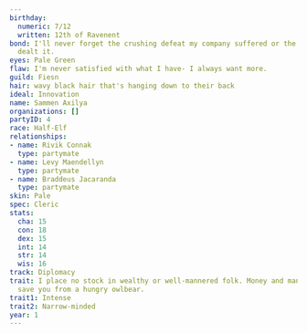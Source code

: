 ```yaml
---
birthday:
  numeric: 7/12
  written: 12th of Ravenent
bond: I'll never forget the crushing defeat my company suffered or the enemies who
  dealt it.
eyes: Pale Green
flaw: I'm never satisfied with what I have- I always want more.
guild: Fiesn
hair: wavy black hair that's hanging down to their back
ideal: Innovation
name: Sammen Axilya
organizations: []
partyID: 4
race: Half-Elf
relationships:
- name: Rivik Connak
  type: partymate
- name: Levy Maendellyn
  type: partymate
- name: Braddeus Jacaranda
  type: partymate
skin: Pale
spec: Cleric
stats:
  cha: 15
  con: 18
  dex: 15
  int: 14
  str: 14
  wis: 16
track: Diplomacy
trait: I place no stock in wealthy or well-mannered folk. Money and manners won't
  save you from a hungry owlbear.
trait1: Intense
trait2: Narrow-minded
year: 1
---
```

